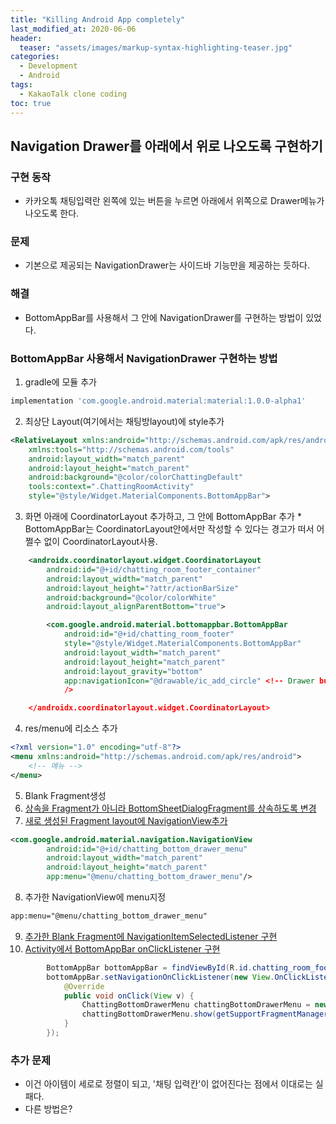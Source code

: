 ```yaml
---
title: "Killing Android App completely"
last_modified_at: 2020-06-06
header:
  teaser: "assets/images/markup-syntax-highlighting-teaser.jpg"
categories:
  - Development
  - Android
tags:
  - KakaoTalk clone coding
toc: true
---
```


## Navigation Drawer를 아래에서 위로 나오도록 구현하기

### 구현 동작

  * 카카오톡 채팅입력란 왼쪽에 있는 버튼을 누르면 아래에서 위쪽으로 Drawer메뉴가 나오도록 한다.

### 문제

  * 기본으로 제공되는 NavigationDrawer는 사이드바 기능만을 제공하는 듯하다.

### 해결

  * BottomAppBar를 사용해서 그 안에 NavigationDrawer를 구현하는 방법이 있었다.

### BottomAppBar 사용해서 NavigationDrawer 구현하는 방법

  1. gradle에 모듈 추가
```gradle
implementation 'com.google.android.material:material:1.0.0-alpha1'
```
  2. 최상단 Layout(여기에서는 채팅방layout)에 style추가
```xml
<RelativeLayout xmlns:android="http://schemas.android.com/apk/res/android"
    xmlns:tools="http://schemas.android.com/tools"
    android:layout_width="match_parent"
    android:layout_height="match_parent"
    android:background="@color/colorChattingDefault"
    tools:context=".ChattingRoomActivity"
    style="@style/Widget.MaterialComponents.BottomAppBar">
```
  3. 화면 아래에 CoordinatorLayout 추가하고, 그 안에 BottomAppBar 추가
    * BottomAppBar는 CoordinatorLayout안에서만 작성할 수 있다는 경고가 떠서 어쩔수 없이 CoordinatorLayout사용.
```xml
    <androidx.coordinatorlayout.widget.CoordinatorLayout
        android:id="@+id/chatting_room_footer_container"
        android:layout_width="match_parent"
        android:layout_height="?attr/actionBarSize"
        android:background="@color/colorWhite"
        android:layout_alignParentBottom="true">

        <com.google.android.material.bottomappbar.BottomAppBar
            android:id="@+id/chatting_room_footer"
            style="@style/Widget.MaterialComponents.BottomAppBar"
            android:layout_width="match_parent"
            android:layout_height="match_parent"
            android:layout_gravity="bottom"
            app:navigationIcon="@drawable/ic_add_circle" <!-- Drawer button 이미지 -->
            />

    </androidx.coordinatorlayout.widget.CoordinatorLayout>
```
  4. res/menu에 리소스 추가
```xml
<?xml version="1.0" encoding="utf-8"?>
<menu xmlns:android="http://schemas.android.com/apk/res/android">
    <!-- 메뉴 -->
</menu>
```
  5. Blank Fragment생성
  6. [상속을 Fragment가 아니라 BottomSheetDialogFragment를 상속하도록 변경](https://github.com/flowertaekk-dev/cloneKakaoTalk)
  7. [새로 생성된 Fragment layout에 NavigationView추가](https://github.com/flowertaekk-dev/cloneKakaoTalk)
```xml
<com.google.android.material.navigation.NavigationView
        android:id="@+id/chatting_bottom_drawer_menu"
        android:layout_width="match_parent"
        android:layout_height="match_parent"
        app:menu="@menu/chatting_bottom_drawer_menu"/>
```
  8. 추가한 NavigationView에 menu지정
```xml
app:menu="@menu/chatting_bottom_drawer_menu"
```
  9. [추가한 Blank Fragment에 NavigationItemSelectedListener 구현](https://github.com/flowertaekk-dev/cloneKakaoTalk)
  10. [Activity에서 BottomAppBar onClickListener 구현](https://github.com/flowertaekk-dev/cloneKakaoTalk)
```java
        BottomAppBar bottomAppBar = findViewById(R.id.chatting_room_footer);
        bottomAppBar.setNavigationOnClickListener(new View.OnClickListener() {
            @Override
            public void onClick(View v) {
                ChattingBottomDrawerMenu chattingBottomDrawerMenu = new ChattingBottomDrawerMenu();
                chattingBottomDrawerMenu.show(getSupportFragmentManager(), "TAG");
            }
        });
```

### 추가 문제

  * 이건 아이템이 세로로 정렬이 되고, '채팅 입력칸'이 없어진다는 점에서 이대로는 실패다.
  * 다른 방법은?
